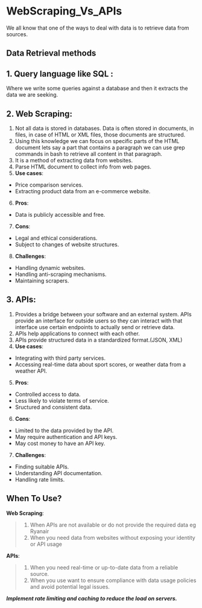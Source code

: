 # WebScraping_Vs_APIs

We all know that one of the ways to deal with data is to retrieve data from sources.

## Data Retrieval methods

## **1. Query language like SQL** :
Where we write some queries against a database and then it extracts the data we are seeking.

## **2. Web Scraping**:
1. Not all data is stored in databases. Data is often stored in documents, in files, in case of HTML or XML files, those documents are structured.
2. Using this knowledge we can focus on specific parts of the HTML document lets say a part that contains a paragraph we can use grep commands in bash to retrieve all content in that paragraph.
3. It is a method of extracting data from websites.
4. Parse HTML document to collect info from web pages.
5. **Use cases**:
+ Price comparison services.
+ Extracting product data from an e-commerce website.
6. **Pros**:
+ Data is publicly accessible and free.
7. **Cons**: 
+ Legal and ethical considerations.
+ Subject to changes of website structures.
8. **Challenges**: 
+ Handling dynamic websites.
+ Handling anti-scraping mechanisms.
+ Maintaining scrapers.

## **3. APIs**:
1. Provides a bridge between your software and an external system. APIs provide an interface for outside users so they can interact with that interface use certain endpoints to actually send or retrieve data.
2. APIs help applications to connect with each other.
3. APIs provide structured data in a standardized format.(JSON, XML)
4. **Use cases**:
+ Integrating with third party services.
+ Accessing real-time data about sport scores, or weather data from a weather API.
5. **Pros**:
+ Controlled access to data.
+ Less likely to violate terms of service.
+ Sructured and consistent data.
6. **Cons**:
+ Limited to the data provided by the API.
+ May require authentication and API keys.
+ May cost money to have an API key.
7. **Challenges**:
+ Finding suitable APIs.
+ Understanding API documentation.
+ Handling rate limits.

## When To Use?

**Web Scraping**:
> 1. When APIs are not available or do not provide the required data eg Ryanair
> 2. When you need data from websites without exposing your identity or API usage

**APIs**:
> 1. When you need real-time or up-to-date data from a reliable source.
> 2. When you use want to ensure compliance with data usage policies and avoid potential legal issues.

**_Implement rate limiting and caching to reduce the load on servers._**
